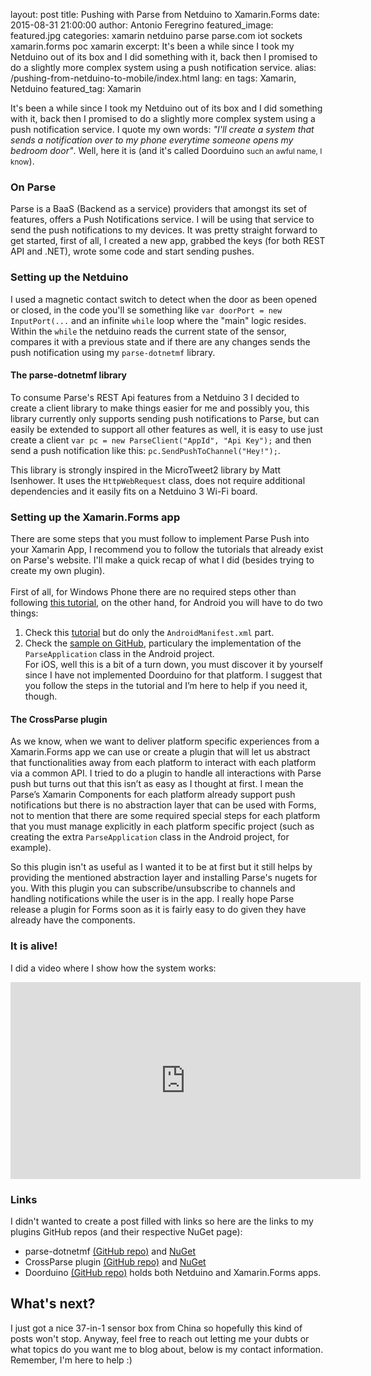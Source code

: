 layout: post
title: Pushing with Parse from Netduino to Xamarin.Forms
date: 2015-08-31 21:00:00
author: Antonio Feregrino
featured_image: featured.jpg
categories: xamarin netduino parse parse.com iot sockets xamarin.forms poc xamarin
excerpt: It's been a while since I took my Netduino out of its box and I did something with it, back then I promised to do a slightly more complex system using a push notification service.
alias: /pushing-from-netduino-to-mobile/index.html
lang: en
tags: Xamarin, Netduino
featured_tag: Xamarin

It's been a while since I took my Netduino out of its box and I did something with it, back then I promised to do a slightly more complex system using a push notification service. I quote my own words: *"I'll create a system that sends a notification over to my phone everytime someone opens my bedroom door"*. Well, here it is (and it's called Doorduino <small>such an awful name, I know</small>).

### On Parse  
Parse is a BaaS (Backend as a service) providers that amongst its set of features, offers a Push Notifications service. I will be using that service to send the push notifications to my devices. It was pretty straight forward to get started, first of all, I created a new app, grabbed the keys (for both REST API and .NET), wrote some code and start sending pushes.

### Setting up the Netduino  
I used a magnetic contact switch to detect when the door as been opened or closed, in the code you'll se something like `var doorPort = new InputPort(...` and an infinite `while` loop where the "main" logic resides. Within the `while` the netduino reads the current state of the sensor, compares it with a previous state and if there are any changes sends the push notification using my `parse-dotnetmf` library.  

#### The parse-dotnetmf library  

To consume Parse's REST Api features from a Netduino 3 I decided to create a client library to make things easier for me and possibly you, this library currently only supports sending push notifications to Parse, but can easily be extended to support all other features as well, it is easy to use just create a client `var pc = new ParseClient("AppId", "Api Key");` and then send a push notification like this: `pc.SendPushToChannel("Hey!");`.  

This library is strongly inspired in the MicroTweet2 library by Matt Isenhower. It uses the `HttpWebRequest` class, does not require additional dependencies and it easily fits on a Netduino 3 Wi-Fi board.

### Setting up the Xamarin.Forms app  
There are some steps that you must follow to implement Parse Push into your Xamarin App, I recommend you to follow the tutorials that already exist on Parse's website. I'll make a quick recap of what I did (besides trying to create my own plugin).  
<br />
First of all, for Windows Phone there are no required steps other than following <a href="https://www.parse.com/apps/quickstart#parse_push/windows_phone/existing" target="_blank">this tutorial</a>, on the other hand, for Android you will have to do two things:  
 1. Check this <a href="https://parse.com/apps/quickstart#parse_push/android/native/existing" target="_blank">tutorial</a> but do only the `AndroidManifest.xml` part.  
 2. Check the <a href="https://github.com/ParsePlatform/PushTutorial/tree/master/Xamarin" target="_blank">sample on GitHub</a>, particulary the implementation of the `ParseApplication` class in the Android project.  
For iOS, well this is a bit of a turn down, you must discover it by yourself since I have not implemented Doorduino for that platform. I suggest that you follow the steps in the tutorial and I’m here to help if you need it, though.

#### The CrossParse plugin  
As we know, when we want to deliver platform specific experiences from a Xamarin.Forms app we can use or create a plugin that will let us abstract that functionalities away from each platform to interact with each platform via a common API. I tried to do a plugin to handle all interactions with Parse push but turns out that this isn’t as easy as I thought at first. I mean the Parse’s Xamarin Components for each platform already support push notifications but there is no abstraction layer that can be used with Forms, not to mention that there are some required special steps for each platform that you must manage explicitly in each platform specific project (such as creating the extra `ParseApplication` class in the Android project, for example).  

So this plugin isn't as useful as I wanted it to be at first but it still helps by providing the mentioned abstraction layer and installing Parse's nugets for you. With this plugin you can subscribe/unsubscribe to channels and handling notifications while the user is in the app. I really hope Parse release a plugin for Forms soon as it is fairly easy to do given they have already have the components.  

### It is alive!
I did a video where I show how the system works:  
<iframe width="560" height="315" src="https://www.youtube.com/embed/0nbhVD7Ox00" frameborder="0" allowfullscreen></iframe>

### Links  
I didn't wanted to create a post filled with links so here are the links to my plugins GitHub repos (and their respective NuGet page):  
 - parse-dotnetmf [(GitHub repo)](https://github.com/fferegrino/parse-dotnetmf) and [NuGet](https://www.nuget.org/packages/M16.Parse.DotNetMf/)  
 - CrossParse plugin [(GitHub repo)](https://github.com/messier16/xamarin-plugins/tree/master/M16.Parse) and [NuGet](https://www.nuget.org/packages/Xam.Plugin.Parse/)  
 - Doorduino [(GitHub repo)](https://github.com/fferegrino/doorduino) holds both Netduino and Xamarin.Forms apps.  

## What's next?
I just got a nice 37-in-1 sensor box from China so hopefully this kind of posts won't stop. Anyway, feel free to reach out letting me your dubts or what topics do you want me to blog about, below is my contact information. Remember, I'm here to help :)